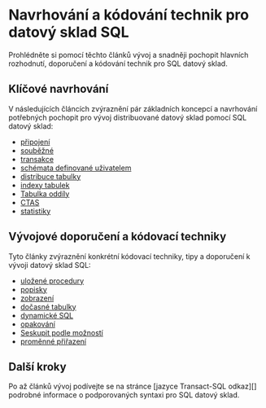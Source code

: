 <properties
   pageTitle="Návrh rozhodnutí a kódovací techniky pro vývoj SQL datový sklad | Microsoft Azure"
   description="Vývojové koncepty, navrhování, doporučení a kódování technik pro SQL datový sklad."
   services="sql-data-warehouse"
   documentationCenter="NA"
   authors="jrowlandjones"
   manager="barbkess"
   editor=""/>

<tags
   ms.service="sql-data-warehouse"
   ms.devlang="NA"
   ms.topic="article"
   ms.tgt_pltfrm="NA"
   ms.workload="data-services"
   ms.date="08/16/2016"
   ms.author="jrj;barbkess;sonyama"/>

# <a name="design-decisions-and-coding-techniques-for-sql-data-warehouse"></a>Navrhování a kódování technik pro datový sklad SQL

Prohlédněte si pomocí těchto článků vývoj a snadněji pochopit hlavních rozhodnutí, doporučení a kódování technik pro SQL datový sklad.

## <a name="key-design-decisions"></a>Klíčové navrhování
V následujících článcích zvýraznění pár základních koncepcí a navrhování potřebných pochopit pro vývoj distribuované datový sklad pomocí SQL datový sklad:

- [připojení][]
- [souběžné][]
- [transakce][]
- [schémata definované uživatelem][]
- [distribuce tabulky][]
- [indexy tabulek][]
- [Tabulka oddíly][]
- [CTAS][]
- [statistiky][]

## <a name="development-recommendations-and-coding-techniques"></a>Vývojové doporučení a kódovací techniky
Tyto články zvýraznění konkrétní kódovací techniky, tipy a doporučení k vývoji datový sklad SQL:

- [uložené procedury][]
- [popisky][]
- [zobrazení][]
- [dočasné tabulky][]
- [dynamické SQL][]
- [opakování][]
- [Seskupit podle možností][]
- [proměnné přiřazení][]

## <a name="next-steps"></a>Další kroky
Po až článků vývoj podívejte se na stránce [jazyce Transact-SQL odkaz][] podrobné informace o podporovaných syntaxi pro SQL datový sklad.

<!--Image references-->

<!--Article references-->
[souběžné]: ./sql-data-warehouse-develop-concurrency.md
[připojení]: ./sql-data-warehouse-connect-overview.md
[CTAS]: ./sql-data-warehouse-develop-ctas.md
[dynamické SQL]: ./sql-data-warehouse-develop-dynamic-sql.md
[Seskupit podle možností]: ./sql-data-warehouse-develop-group-by-options.md
[popisky]: ./sql-data-warehouse-develop-label.md
[opakování]: ./sql-data-warehouse-develop-loops.md
[statistiky]: ./sql-data-warehouse-tables-statistics.md
[uložené procedury]: ./sql-data-warehouse-develop-stored-procedures.md
[distribuce tabulky]: ./sql-data-warehouse-tables-distribute.md
[indexy tabulek]: ./sql-data-warehouse-tables-index.md
[Tabulka oddíly]: ./sql-data-warehouse-tables-partition.md
[dočasné tabulky]: ./sql-data-warehouse-tables-temporary.md
[transakce]: ./sql-data-warehouse-develop-transactions.md
[schémata definované uživatelem]: ./sql-data-warehouse-develop-user-defined-schemas.md
[proměnné přiřazení]: ./sql-data-warehouse-develop-variable-assignment.md
[zobrazení]: ./sql-data-warehouse-develop-views.md
[Odkaz Transact-SQL]: ./sql-data-warehouse-overview-reference.md

<!--MSDN references-->
[renaming objects]: https://msdn.microsoft.com/library/mt631611.aspx

<!--Other Web references-->

